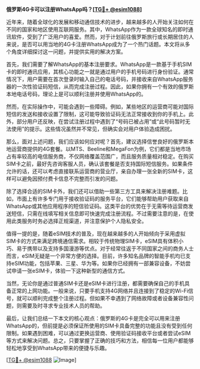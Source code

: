 **俄罗斯4G卡可以注册WhatsApp吗？[[TG💪+ @esim1088](https://t.me/s/esim1088)]**

近年来，随着全球化的发展和移动通信技术的进步，越来越多的人开始关注如何在不同的国家和地区使用互联网服务。其中，WhatsApp作为一款全球知名的即时通讯软件，受到了广泛用户的喜爱。然而，对于计划前往俄罗斯旅行或长期居住的人来说，是否可以用当地的4G卡注册WhatsApp成为了一个热门话题。本文将从多个角度详细探讨这一问题，并提供实用的解决方案。

首先，我们需要了解WhatsApp的基本注册要求。WhatsApp是一款基于手机SIM卡的即时通讯应用，其核心功能之一就是通过用户的手机号码进行身份验证。通常情况下，用户需要在首次登录时输入自己的电话号码，并接收来自WhatsApp服务器的一次性验证码短信，从而完成注册过程。因此，如果你拥有一个有效的俄罗斯本地电话号码，理论上是可以顺利注册并使用WhatsApp的。

然而，在实际操作中，可能会遇到一些障碍。例如，某些地区的运营商可能对国际短信的发送和接收设置了限制，这可能导致验证码无法正常接收到你的手机上。此外，部分用户还反映，在尝试注册过程中遇到了“号码已被占用”或“此号码暂时无法使用”的提示。这些情况虽然并不常见，但确实会对用户体验造成困扰。

那么，面对上述问题，我们应该如何应对呢？首先，建议选择信誉良好的俄罗斯本地运营商提供的4G套餐。以MTS、Beeline和MegaFon为例，它们都是当地市场占有率较高的电信服务商，不仅网络覆盖范围广，而且服务质量相对稳定。在购买SIM卡之前，最好先咨询客服人员，确认该套餐是否支持国际短信服务。如果条件允许的话，还可以考虑直接联系运营商的营业厅，亲自办理一张全新的SIM卡，这样可以避免因预付费卡信息不完整而引发的问题。

除了选择合适的SIM卡外，我们还可以借助一些第三方工具来解决注册难题。比如，市面上有许多专门用于接收验证码的服务平台，它们能够帮助用户获取来自WhatsApp或其他应用程序的短信验证码。这类平台的优势在于无需等待运营商发送短信，只需在线填写相关信息即可快速完成注册流程。不过需要注意的是，在使用此类服务时务必选择正规渠道，并注意保护个人隐私安全。

值得一提的是，随着eSIM技术的普及，现在越来越多的人开始倾向于采用虚拟SIM卡的方式来满足跨境通信需求。相较于传统物理SIM卡，eSIM具有体积小巧、易于携带以及支持多国漫游等优点。对于经常往返于不同国家之间的商务人士而言，eSIM无疑是一个非常方便的选择。目前，许多知名品牌的智能手机均已支持eSIM功能，包括苹果、三星、华为等。如果你已经拥有一部兼容设备，不妨尝试申请一张eSIM卡，体验一下这种新型的通信方式。

当然，无论你是通过普通SIM卡还是eSIM卡进行注册，都需要确保自己的手机具备正常的上网功能。一般来说，只要手机支持4G网络并且连接到了稳定的Wi-Fi信号，就可以顺利完成整个注册过程。但如果不幸遇到了网络故障或者设备兼容性问题，则需要及时寻求专业技术人员的帮助。

最后，让我们总结一下本文的核心观点：俄罗斯的4G卡是完全可以用来注册WhatsApp的，但前提是必须保证所使用的SIM卡具备完整的功能且没有受到任何限制。如果遇到困难，可以通过更换运营商、使用验证码接收平台或者尝试eSIM等方式来解决问题。总之，只要掌握了正确的技巧和方法，相信每一位用户都能够轻松地享受到WhatsApp带来的便捷与乐趣。

[[TG💪+ @esim1088](https://t.me/s/esim1088) ![Image](https://i.postimg.cc/4NQfJmqS/Snipaste-2025-05-13-00-14-12.png)]